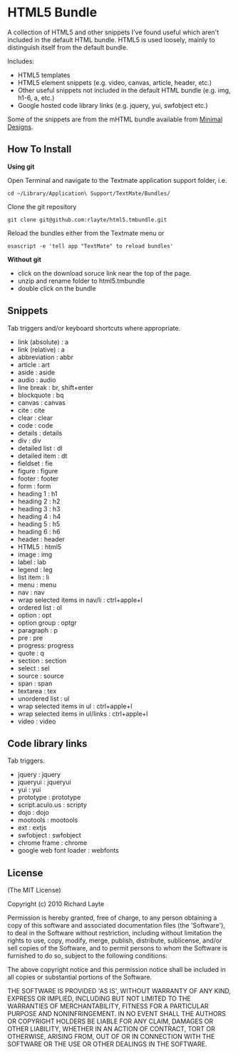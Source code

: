 
# HTML5 Bundle

A collection of HTML5 and other snippets I've found useful which aren't included in the default HTML bundle. HTML5 is used loosely, mainly to distinguish itself from the default bundle.

Includes:

+ HTML5 templates
+ HTML5 element snippets (e.g. video, canvas, article, header, etc.)
+ Other useful snippets not included in the default HTML bundle (e.g. img, h1-6, a, etc.)
+ Google hosted code library links (e.g. jquery, yui, swfobject etc.)

Some of the snippets are from the mHTML bundle available from [Minimal Designs](http://minimaldesign.net/downloads/tools/textmate-html-bundle).

## How To Install

**Using git**

Open Terminal and navigate to the Textmate application support folder, i.e.

`cd ~/Library/Application\ Support/TextMate/Bundles/`

Clone the git repository

`git clone git@github.com:rlayte/html5.tmbundle.git`

Reload the bundles either from the Textmate menu or

`osascript -e 'tell app "TextMate" to reload bundles'`

**Without git**

+ click on the download soruce link near the top of the page.
+ unzip and rename folder to html5.tmbundle
+ double click on the bundle

## Snippets

Tab triggers and/or keyboard shortcuts where appropriate.

+ link (absolute) : a
+ link (relative) : a
+ abbreviation : abbr
+ article : art
+ aside : aside
+ audio : audio
+ line break : br, shift+enter
+ blockquote : bq
+ canvas : canvas
+ cite : cite
+ clear : clear
+ code : code
+ details : details
+ div : div
+ detailed list : dl
+ detailed item : dt
+ fieldset : fie
+ figure : figure
+ footer : footer
+ form : form
+ heading 1 : h1
+ heading 2 : h2
+ heading 3 : h3
+ heading 4 : h4
+ heading 5 : h5
+ heading 6 : h6
+ header : header
+ HTML5 : html5
+ image : img
+ label : lab
+ legend : leg
+ list item : li
+ menu : menu
+ nav : nav
+ wrap selected items in nav/li : ctrl+apple+l
+ ordered list : ol
+ option : opt
+ option group : optgr
+ paragraph : p
+ pre : pre
+ progress: progress
+ quote : q
+ section : section
+ select : sel
+ source : source
+ span : span
+ textarea : tex
+ unordered list : ul
+ wrap selected items in ul : ctrl+apple+l
+ wrap selected items in ul/links : ctrl+apple+l
+ video : video

## Code library links

Tab triggers.

+ jquery : jquery
+ jqueryui : jqueryui
+ yui : yui
+ prototype : prototype
+ script.aculo.us : scripty
+ dojo : dojo
+ mootools : mootools
+ ext : extjs
+ swfobject : swfobject
+ chrome frame : chrome
+ google web font loader : webfonts

## License 

(The MIT License)

Copyright (c) 2010 Richard Layte

Permission is hereby granted, free of charge, to any person obtaining
a copy of this software and associated documentation files (the
'Software'), to deal in the Software without restriction, including
without limitation the rights to use, copy, modify, merge, publish,
distribute, sublicense, and/or sell copies of the Software, and to
permit persons to whom the Software is furnished to do so, subject to
the following conditions:

The above copyright notice and this permission notice shall be
included in all copies or substantial portions of the Software.

THE SOFTWARE IS PROVIDED 'AS IS', WITHOUT WARRANTY OF ANY KIND,
EXPRESS OR IMPLIED, INCLUDING BUT NOT LIMITED TO THE WARRANTIES OF
MERCHANTABILITY, FITNESS FOR A PARTICULAR PURPOSE AND NONINFRINGEMENT.
IN NO EVENT SHALL THE AUTHORS OR COPYRIGHT HOLDERS BE LIABLE FOR ANY
CLAIM, DAMAGES OR OTHER LIABILITY, WHETHER IN AN ACTION OF CONTRACT,
TORT OR OTHERWISE, ARISING FROM, OUT OF OR IN CONNECTION WITH THE
SOFTWARE OR THE USE OR OTHER DEALINGS IN THE SOFTWARE.